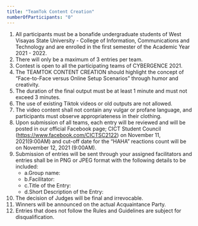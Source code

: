 ```yaml
---
title: "TeamTok Content Creation"
numberOfParticipants: "0"
---
```


1. All participants must be a bonafide undergraduate students of West Visayas State University - College of Information, Communications and Technology and are enrolled in the first semester of the Academic Year 2021 - 2022.
2. There will only be a maximum of 3 entries per team.
3. Contest is open to all the participating teams of CYBERGENCE 2021.
4. The TEAMTOK CONTENT CREATION should highlight the concept of “Face-to-Face versus Online Setup Scenarios” through humor and creativity.
5. The duration of the final output must be at least 1 minute and must not exceed 3 minutes.
6. The use of existing Tiktok videos or old outputs are not allowed.
7. The video content shall not contain any vulgar or profane language, and participants must observe appropriateness in their clothing.
8. Upon submission of all teams, each entry will be reviewed and will be posted in our official Facebook page; CICT Student Council (https://www.facebook.com/CICTSC2122) on November 11, 2021(9:00AM) and cut-off date for the “HAHA” reactions count will be on November 12, 2021 (9:00AM).
9. Submission of entries will be sent through your assigned facilitators and entries shall be in PNG or JPEG format with the following details to be included:
   - a.Group name:
   - b.Facilitator:
   - c.Title of the Entry:
   - d.Short Description of the Entry:
10. The decision of Judges will be final and irrevocable.
11. Winners will be announced on the actual Acquaintance Party.
12. Entries that does not follow the Rules and Guidelines are subject for disqualification.
